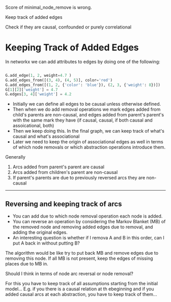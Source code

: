 Score of minimal_node_remove is wrong.

Keep track of added edges

Check if they are causal, confounded or purely correlational


# Keeping Track of Added Edges

In networkx we can add attributes to edges by doing one of the following:

~~~~python

G.add_edge(1, 2, weight=4.7 )
G.add_edges_from([(3, 4), (4, 5)], color='red')
G.add_edges_from([(1, 2, {'color': 'blue'}), (2, 3, {'weight': 8})])
G[1][2]['weight'] = 4.7
G.edges[3, 4]['weight'] = 4.2

~~~~ 

* Initially we can define all edges to be causal unless otherwise defined.
* Then when we do add removal operations we mark edges added from child's parents are non-causal, and edges added from parent's parent's with the same mark they have (if causal, causal, if both causal and assoicational, both)
* Then we keep doing this. In the final graph, we can keep track of what's causal and what's associational
* Later we need to keep the origin of associational edges as well in terms of which node removals or which abstraction operations introduce them. 


Generally
1. Arcs added from parent's parent are causal
2. Arcs added from children's parent are non-causal
3. If parent's parents are due to previously reversed arcs they are non-causal


---

## Reversing and keeping track of arcs

- You can add due to which node removal operation each node is added. 
- You can reverse an operation by considering the Markov Blanket (MB) of the removed node and removing added edges due to removal, and adding the original edges.
- An interesting question is whether if I remova A and B in this order, can I put A back in without putting B?

The algorithm would be like try to put back MB and remove edges due to removing this node. If all MB is not present, keep the edges of missing places due to MB in. 

Should I think in terms of node arc reversal or node removal?

For this you have to keep track of all assumptions starting from the initial model... E.g. if you there is a causal relation at th ebeginning and if you added causal arcs at each abstraction, you have to keep track of them...